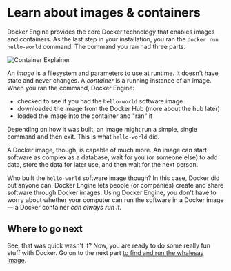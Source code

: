 <!--[metadata]>
+++
aliases = [
"/mac/step_two/",
"/windows/step_two/",
"/linux/step_two/",
]
title = "Understand images & containers"
description = "Getting started with Docker"
keywords = ["beginner, getting started, Docker"]
[menu.main]
identifier = "getstart_understand"
parent = "tutorial_getstart_menu"
weight = 2
+++
<![end-metadata]-->

#  Learn about images & containers

Docker Engine provides the core Docker technology that enables images and
containers. As the last step in your installation, you ran the
`docker run hello-world` command. The command you ran had three parts.

![Container Explainer](tutimg/container_explainer.png)

An *image* is a filesystem and parameters to use at runtime. It doesn't have
state and never changes. A *container* is a running instance of an image.
When you ran the command, Docker Engine:

* checked to see if you had the `hello-world` software image
* downloaded the image from the Docker Hub (more about the hub later)
* loaded the image into the container and "ran" it

Depending on how it was built, an image might run a simple, single command and then exit. This is what `hello-world` did.

A Docker image, though, is capable of much more. An image can start software as complex as a database, wait for you (or someone else) to add data, store the data for later use, and then wait for the next person.

Who built the `hello-world` software image though? In this case, Docker did but anyone can. Docker Engine lets people (or companies) create and share software through Docker images. Using Docker Engine, you don't have to worry about whether your computer can run the software in a Docker image &mdash; a Docker container *can always run it*.

## Where to go next

See, that was quick wasn't it? Now, you are ready to do some really fun stuff with Docker.
Go on to the next part [to find and run the whalesay image](step_three.md).


&nbsp;
